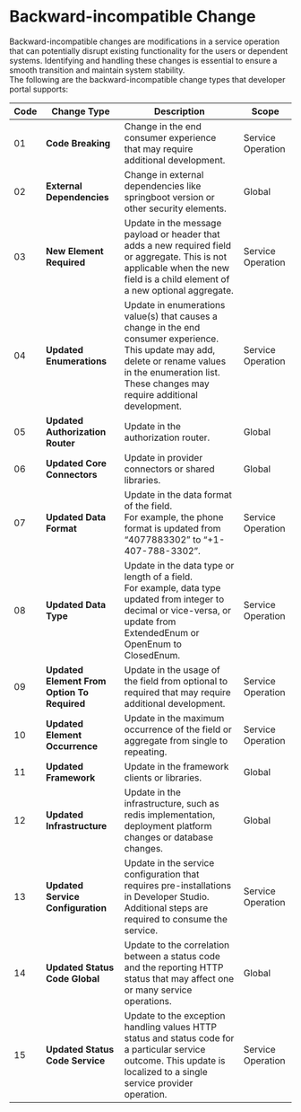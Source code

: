 # Backward-incompatible Change

Backward-incompatible changes are modifications in a service operation that can potentially disrupt existing functionality for the users or dependent systems. Identifying and handling these changes is essential to ensure a smooth transition and maintain system stability. 
<br>The following are the backward-incompatible change types that developer portal supports:

| **Code** |**Change Type** | **Description**   | **Scope**          |
|----------|----------------|--------------------|--------------------|
| 01 | **Code Breaking**| Change in the end consumer experience that may require additional development.| Service Operation  |
| 02 | **External Dependencies**| Change in external dependencies like springboot version or other security elements.| Global|
| 03 | **New Element Required** | Update in the message payload or header that adds a new required field or aggregate. This is not applicable when the new field is a child element of a new optional aggregate. | Service Operation|
| 04 | **Updated Enumerations**| Update in enumerations value(s) that causes a change in the end consumer experience. This update may add, delete or rename values in the enumeration list. These changes may require additional development.| Service Operation|
| 05 | **Updated Authorization Router** | Update in the authorization router. | Global|
| 06 | **Updated Core Connectors**| Update in provider connectors or shared libraries.| Global|
| 07 | **Updated Data Format**| Update in the data format of the field. <br> For example, the phone format is updated from “4077883302” to “+1-407-788-3302”.| Service Operation|
| 08 | **Updated Data Type**| Update in the data type or length of a field. <br> For example, data type updated from integer to decimal or vice-versa, or update from ExtendedEnum or OpenEnum to ClosedEnum. | Service Operation |
| 09 | **Updated Element From Option To Required** | Update in the usage of the field from optional to required that may require additional development.| Service Operation|
| 10 | **Updated Element Occurrence**| Update in the maximum occurrence of the field or aggregate from single to repeating.| Service Operation|
| 11 | **Updated Framework**| Update in the framework clients or libraries.| Global|
| 12 | **Updated Infrastructure**| Update in the infrastructure, such as redis implementation, deployment platform changes or database changes.| Global|
| 13 | **Updated Service Configuration**| Update in the service configuration that requires pre-installations in Developer Studio. Additional steps are required to consume the service.| Service Operation|
| 14 | **Updated Status Code Global**| Update to the correlation between a status code and the reporting HTTP status that may affect one or many service operations.| Global|
| 15 | **Updated Status Code Service**| Update to the exception handling values HTTP status and status code for a particular service outcome. This update is localized to a single service provider operation.| Service Operation  |
